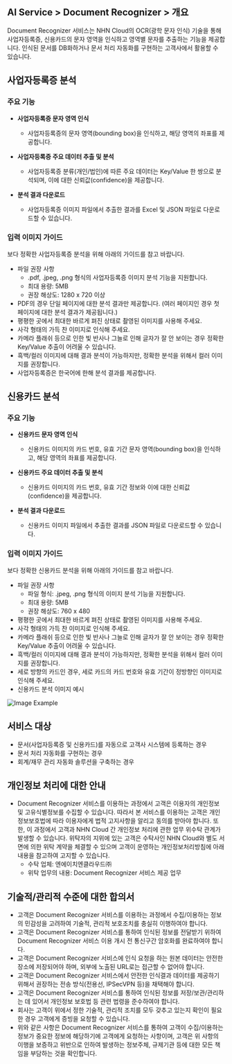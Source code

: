 ## AI Service > Document Recognizer > 개요

Document Recognizer 서비스는 NHN Cloud의 OCR(광학 문자 인식) 기술을 통해 사업자등록증, 신용카드의 문자 영역을 인식하고 영역별 문자를 추출하는 기능을 제공합니다. 
인식된 문서를 DB화하거나 문서 처리 자동화를 구현하는 고객사에서 활용할 수 있습니다. 

## 사업자등록증 분석

### 주요 기능

* **사업자등록증 문자 영역 인식**
	* 사업자등록증의 문자 영역(bounding box)을 인식하고, 해당 영역의 좌표를 제공합니다.
	
* **사업자등록증 주요 데이터 추출 및 분석**
    * 사업자등록증 분류(개인/법인)에 따른 주요 데이터는 Key/Value 한 쌍으로 분석되며, 이에 대한 신뢰값(confidence)을 제공합니다.

* **분석 결과 다운로드**
	* 사업자등록증 이미지 파일에서 추출한 결과를 Excel 및 JSON 파일로 다운로드할 수 있습니다.

### 입력 이미지 가이드

보다 정확한 사업자등록증 분석을 위해 아래의 가이드를 참고 바랍니다.

* 파일 권장 사항
    * .pdf, .jpeg, .png 형식의 사업자등록증 이미지 분석 기능을 지원합니다. 
    * 최대 용량: 5MB
    * 권장 해상도: 1280 x 720 이상
* PDF의 경우 단일 페이지에 대한 분석 결과만 제공합니다. (여러 페이지인 경우 첫 페이지에 대한 분석 결과가 제공됩니다.)
* 평평한 곳에서 최대한 바르게 펴진 상태로 촬영된 이미지를 사용해 주세요.
* 사각 형태의 가득 찬 이미지로 인식해 주세요.
* 카메라 플래쉬 등으로 인한 빛 반사나 그늘로 인해 글자가 잘 안 보이는 경우 정확한 Key/Value 추출이 어려울 수 있습니다.
* 흑백/컬러 이미지에 대해 결과 분석이 가능하지만, 정확한 분석을 위해서 컬러 이미지를 권장합니다.
* 사업자등록증은 한국어에 한해 분석 결과를 제공합니다.

## 신용카드 분석

### 주요 기능

* **신용카드 문자 영역 인식**
	* 신용카드 이미지의 카드 번호, 유효 기간 문자 영역(bounding box)을 인식하고, 해당 영역의 좌표를 제공합니다.
	
* **신용카드 주요 데이터 추출 및 분석**
    * 신용카드 이미지의 카드 번호, 유효 기간 정보와 이에 대한 신뢰값(confidence)을 제공합니다.

* **분석 결과 다운로드**
	* 신용카드 이미지 파일에서 추출한 결과를 JSON 파일로 다운로드할 수 있습니다.

### 입력 이미지 가이드

보다 정확한 신용카드 분석을 위해 아래의 가이드를 참고 바랍니다.

* 파일 권장 사항
    * 파일 형식: .jpeg, .png 형식의 이미지 분석 기능을 지원합니다.
    * 최대 용량: 5MB
    * 권장 해상도: 760 x 480
* 평평한 곳에서 최대한 바르게 펴진 상태로 촬영된 이미지를 사용해 주세요.
* 사각 형태의 가득 찬 이미지로 인식해 주세요.
* 카메라 플래쉬 등으로 인한 빛 반사나 그늘로 인해 글자가 잘 안 보이는 경우 정확한 Key/Value 추출이 어려울 수 있습니다.
* 흑백/컬러 이미지에 대해 결과 분석이 가능하지만, 정확한 분석을 위해서 컬러 이미지를 권장합니다.
* 세로 방향의 카드인 경우, 세로 카드의 카드 번호와 유효 기간이 정방향인 이미지로 인식해 주세요.
* 신용카드 분석 이미지 예시

![Image Example](http://static.toastoven.net/prod_document_ocr/DocumentRecognizer_ex_img.png)

## 서비스 대상
* 문서(사업자등록증 및 신용카드)를 자동으로 고객사 시스템에 등록하는 경우
* 문서 처리 자동화를 구현하는 경우
* 회계/재무 관리 자동화 솔루션을 구축하는 경우

## 개인정보 처리에 대한 안내
* Document Recognizer 서비스를 이용하는 과정에서 고객은 이용자의 개인정보 및 고유식별정보를 수집할 수 있습니다. 따라서 본 서비스를 이용하는 고객은 개인정보보호법에 따라 이용자에게 법적 고지사항을 알리고 동의를 받아야 합니다. 또한, 이 과정에서 고객과 NHN Cloud 간 개인정보 처리에 관한 업무 위수탁 관계가 발생할 수 있습니다. 위탁자의 지위에 있는 고객은 수탁사인 NHN Cloud와 별도 서면에 의한 위탁 계약을 체결할 수 있으며 고객이 운영하는 개인정보처리방침에 아래 내용을 참고하여 고지할 수 있습니다.
    - 수탁 업체: 엔에이치엔클라우드㈜
    - 위탁 업무의 내용: Document Recognizer 서비스 제공 업무

## 기술적/관리적 수준에 대한 합의서
* 고객은 Document Recognizer 서비스를 이용하는 과정에서 수집/이용하는 정보의 민감성을 고려하여 기술적, 관리적 보호조치를 충실히 이행하여야 합니다.
* 고객은 Document Recognizer 서비스를 통하여 인식된 정보를 전달받기 위하여 Document Recognizer 서비스 이용 개시 전 통신구간 암호화를 완료하여야 합니다.
* 고객은 Document Recognizer 서비스에 인식 요청을 하는 원본 데이터는 안전한 장소에 저장되어야 하며, 외부에 노출된 URL로는 접근할 수 없어야 합니다.
* 고객은 Document Recognizer 서비스에서 안전한 인식결과 데이터를 제공하기 위해서 권장하는 전송 방식(전용선, IPSecVPN 등)을 채택해야 합니다.
* 고객은 Document Recognizer 서비스를 통하여 인식된 정보를 저장/보관/관리하는 데 있어서 개인정보 보호법 등 관련 법령을 준수하여야 합니다.
* 회사는 고객이 위에서 정한 기술적, 관리적 조치를 모두 갖추고 있는지 확인이 필요한 경우 고객에게 증빙을 요청할 수 있습니다.
* 위와 같은 사항은 Document Recognizer 서비스를 통하여 고객이 수집/이용하는 정보가 중요한 정보에 해당하기에 고객에게 요청하는 사항이며, 고객은 위 사항의 이행을 보증하고 위반으로 인하여 발생하는 정보주체, 규제기관 등에 대한 모든 책임을 부담하는 것을 확인합니다.